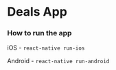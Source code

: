 # Deals App

### How to run the app

iOS - `react-native run-ios`

Android - `react-native run-android`
